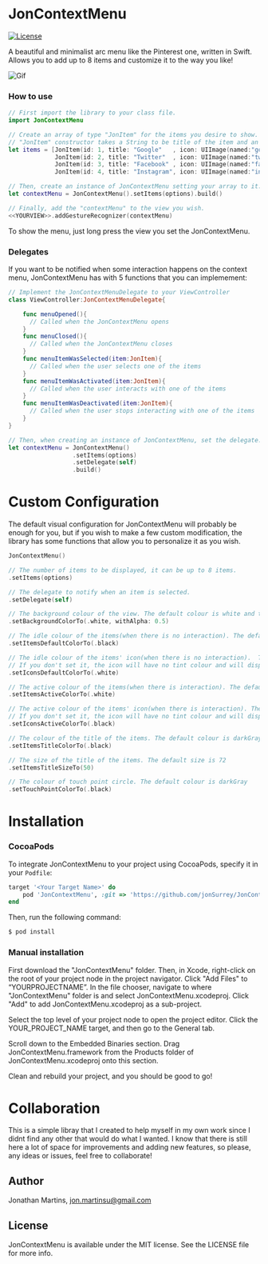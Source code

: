 
JonContextMenu
===========
[![License](https://img.shields.io/badge/License-MIT-green.svg)](https://github.com/jonSurrey/JonContextMenu/blob/master/LICENSE)

A beautiful and minimalist arc menu like the Pinterest one, written in Swift. Allows you to add up to 8 items and customize it to the way you like!

![Gif](https://thumbs.gfycat.com/PeriodicGregariousAfricangoldencat-size_restricted.gif)

### How to use

```swift
// First import the library to your class file.
import JonContextMenu

// Create an array of type "JonItem" for the items you desire to show.
// "JonItem" constructor takes a String to be title of the item and an UIImage to be the icon of the item.
let items = [JonItem(id: 1, title: "Google"   , icon: UIImage(named:"google")),
             JonItem(id: 2, title: "Twitter"  , icon: UIImage(named:"twitter")),
             JonItem(id: 3, title: "Facebook" , icon: UIImage(named:"facebook")),
             JonItem(id: 4, title: "Instagram", icon: UIImage(named:"instagram"))]

// Then, create an instance of JonContextMenu setting your array to it.
let contextMenu = JonContextMenu().setItems(options).build()

// Finally, add the "contextMenu" to the view you wish.
<<YOURVIEW>>.addGestureRecognizer(contextMenu)
```
To show the menu, just long press the view you set the JonContextMenu.

### Delegates

If you want to be notified when some interaction happens on the context menu, JonContextMenu has with 5 functions that you can implemement:


```swift
// Implement the JonContextMenuDelegate to your ViewController 
class ViewController:JonContextMenuDelegate{

    func menuOpened(){
      // Called when the JonContextMenu opens
    }
    func menuClosed(){
      // Called when the JonContextMenu closes
    }
    func menuItemWasSelected(item:JonItem){
      // Called when the user selects one of the items
    }
    func menuItemWasActivated(item:JonItem){
      // Called when the user interacts with one of the items
    }
    func menuItemWasDeactivated(item:JonItem){
      // Called when the user stops interacting with one of the items
    }
}

// Then, when creating an instance of JonContextMenu, set the delegate.
let contextMenu = JonContextMenu()
                  .setItems(options)
                  .setDelegate(self)
                  .build()
```

Custom Configuration
===========

The default visual configuration for JonContextMenu will probably be enough for you, but if you wish to make a few custom modification, the library has some functions that allow you to personalize it as you wish.

```swift
JonContextMenu()

// The number of items to be displayed, it can be up to 8 items.
.setItems(options)

// The delegate to notify when an item is selected.
.setDelegate(self)

// The background colour of the view. The default colour is white and the default alpha is 0.9
.setBackgroundColorTo(.white, withAlpha: 0.5)

// The idle colour of the items(when there is no interaction). The default colour is white
.setItemsDefaultColorTo(.black)

// The idle colour of the items' icon(when there is no interaction).  There is no deafault colour. 
// If you don't set it, the icon will have no tint colour and will display the original image's colour
.setIconsDefaultColorTo(.white)

// The active colour of the items(when there is interaction). The default colour is darkRed
.setItemsActiveColorTo(.white)

// The active colour of the items' icon(when there is interaction). There is no deafault colour. 
// If you don't set it, the icon will have no tint colour and will display the original image's colour
.setIconsActiveColorTo(.black)

// The colour of the title of the items. The default colour is darkGray
.setItemsTitleColorTo(.black)

// The size of the title of the items. The default size is 72
.setItemsTitleSizeTo(50)

// The colour of touch point circle. The default colour is darkGray
.setTouchPointColorTo(.black)
```
Installation
===========

### CocoaPods

To integrate JonContextMenu to your project using CocoaPods, specify it in your `Podfile`:

```ruby
target '<Your Target Name>' do
    pod 'JonContextMenu', :git => 'https://github.com/jonSurrey/JonContextMenu.git', :branch => 'master'
end
```

Then, run the following command:

```bash
$ pod install
```

### Manual installation

First download the "JonContextMenu" folder. Then, in Xcode, right-click on the root of your project node in the project navigator. Click "Add Files" to “YOURPROJECTNAME”. In the file chooser, navigate to where "JonContextMenu" folder is and select JonContextMenu.xcodeproj. Click "Add" to add JonContextMenu.xcodeproj as a sub-project.

Select the top level of your project node to open the project editor. Click the YOUR_PROJECT_NAME target, and then go to the General tab.

Scroll down to the Embedded Binaries section. Drag JonContextMenu.framework from the Products folder of JonContextMenu.xcodeproj onto this section.

Clean and rebuild your project, and you should be good to go!

Collaboration
===========

This is a simple libray that I created to help myself in my own work since I didnt find any other that would do what I wanted. I know that there is still here a lot of space for improvements and adding new features, so please, any ideas or issues, feel free to collaborate!

## Author

Jonathan Martins, jon.martinsu@gmail.com

## License

JonContextMenu is available under the MIT license. See the LICENSE file for more info.

